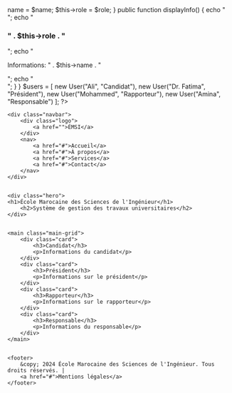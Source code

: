 <?php
class User {
    public $name;
    public $role;

    public function __construct($name, $role) {
        $this->name = $name;
        $this->role = $role;
    }

    public function displayInfo() {
        echo "<div class='card'>";
        echo "<h3>" . $this->role . "</h3>";
        echo "<p>Informations: " . $this->name . "</p>";
        echo "</div>";
    }
}


$users = [
    new User("Ali", "Candidat"),
    new User("Dr. Fatima", "Président"),
    new User("Mohammed", "Rapporteur"),
    new User("Amina", "Responsable")
];
?>

<!DOCTYPE html>
<html lang="en">
<head>
    <meta charset="UTF-8">
    <meta name="viewport" content="width=device-width, initial-scale=1.0">
    <title>Gestion des Travaux Universitaires</title>
    <link href="https://fonts.googleapis.com/css2?family=Poppins:wght@300;400;700&display=swap" rel="stylesheet">
    <link rel="stylesheet" href="style.css">
</head>
<body>

    <div class="navbar">
        <div class="logo">
            <a href="">ÉMSI</a>
        </div>
        <nav>
            <a href="#">Accueil</a>
            <a href="#">À propos</a>
            <a href="#">Services</a>
            <a href="#">Contact</a>
        </nav>
    </div>

  
    <div class="hero">
    <h1>École Marocaine des Sciences de l'Ingénieur</h1>
        <h2>Système de gestion des travaux universitaires</h2>
    </div>

   
    <main class="main-grid">
        <div class="card">
            <h3>Candidat</h3>
            <p>Informations du candidat</p>
        </div>
        <div class="card">
            <h3>Président</h3>
            <p>Informations sur le président</p>
        </div>
        <div class="card">
            <h3>Rapporteur</h3>
            <p>Informations sur le rapporteur</p>
        </div>
        <div class="card">
            <h3>Responsable</h3>
            <p>Informations du responsable</p>
        </div>
    </main>

  
    <footer>
        &copy; 2024 École Marocaine des Sciences de l'Ingénieur. Tous droits réservés. |
        <a href="#">Mentions légales</a>
    </footer>
</body>
</html>
